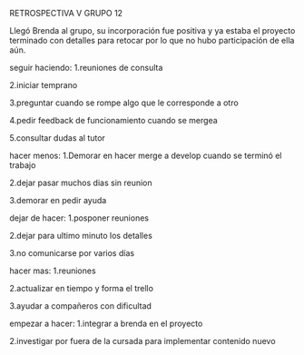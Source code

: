 RETROSPECTIVA V GRUPO 12 

Llegó Brenda al grupo, su incorporación fue positiva y ya estaba el proyecto terminado con detalles para retocar por lo que no hubo participación de ella aún.

seguir haciendo:
1.reuniones de consulta

2.iniciar temprano

3.preguntar cuando se rompe algo que le corresponde a otro

4.pedir feedback de funcionamiento cuando se mergea

5.consultar dudas al tutor

hacer menos:
1.Demorar en hacer merge a develop cuando se terminó el trabajo

2.dejar pasar muchos dias sin reunion

3.demorar en pedir ayuda

dejar de hacer:
1.posponer reuniones

2.dejar para ultimo minuto los detalles

3.no comunicarse por varios días

hacer mas:
1.reuniones

2.actualizar en tiempo y forma el trello

3.ayudar a compañeros con dificultad

empezar a hacer:
1.integrar a brenda en el proyecto

2.investigar por fuera de la cursada para implementar contenido nuevo

